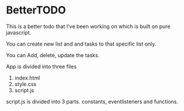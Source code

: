 # BetterTODO
This is a better todo that I've been working on which is built on pure javascript.

You can create new list and and tasks to that specific list only.

You can Add, delete, update the tasks.

App is divided into three files
  1. index.html
  2. style.css
  3. script.js
  
  
  script.js is divided into 3 parts. constants, eventlisteners and functions.
